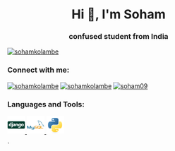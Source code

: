 <h1 align="center">Hi 👋, I'm Soham</h1>
<h3 align="center">confused student from India</h3>

<p align="left"> <a href="https://twitter.com/sohamkolambe" target="blank"><img src="https://img.shields.io/twitter/follow/sohamkolambe?logo=twitter&style=for-the-badge" alt="sohamkolambe" /></a> </p>

<h3 align="left">Connect with me:</h3>
<p align="left">
<a href="https://twitter.com/sohamkolambe" target="blank"><img align="center" src="https://raw.githubusercontent.com/rahuldkjain/github-profile-readme-generator/master/src/images/icons/Social/twitter.svg" alt="sohamkolambe" height="30" width="40" /></a>
<a href="https://instagram.com/sohamkolambe" target="blank"><img align="center" src="https://raw.githubusercontent.com/rahuldkjain/github-profile-readme-generator/master/src/images/icons/Social/instagram.svg" alt="sohamkolambe" height="30" width="40" /></a>
<a href="https://codeforces.com/profile/soham09" target="blank"><img align="center" src="https://raw.githubusercontent.com/rahuldkjain/github-profile-readme-generator/master/src/images/icons/Social/codeforces.svg" alt="soham09" height="30" width="40" /></a>
</p>

<h3 align="left">Languages and Tools:</h3>
<p align="left"> <a href="https://www.djangoproject.com/" target="_blank" rel="noreferrer"> <img src="https://raw.githubusercontent.com/devicons/devicon/master/icons/django/django-original.svg" alt="django" width="40" height="40"/> </a> <a href="https://www.mysql.com/" target="_blank" rel="noreferrer"> <img src="https://raw.githubusercontent.com/devicons/devicon/master/icons/mysql/mysql-original-wordmark.svg" alt="mysql" width="40" height="40"/> </a> <a href="https://www.python.org" target="_blank" rel="noreferrer"> <img src="https://raw.githubusercontent.com/devicons/devicon/master/icons/python/python-original.svg" alt="python" width="40" height="40"/> </a> </p>
  `
